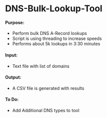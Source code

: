 # DNS-Bulk-Lookup-Tool

#### Purpose:
 - Perform bulk DNS A-Record lookups
 - Script is using threading to increase speeds
 - Performs about 5k lookups in 3:30 minutes
 
#### Input:
 - Text file with list of domains
 
#### Output:
 - A CSV file is generated with results
 
 
#### To Do:
 - Add Additional DNS types to tool

